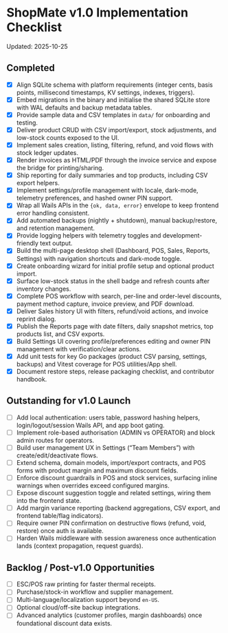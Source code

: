 # ShopMate v1.0 Implementation Checklist

Updated: 2025-10-25

## Completed
- [x] Align SQLite schema with platform requirements (integer cents, basis points, millisecond timestamps, KV settings, indexes, triggers).
- [x] Embed migrations in the binary and initialise the shared SQLite store with WAL defaults and backup metadata tables.
- [x] Provide sample data and CSV templates in `data/` for onboarding and testing.
- [x] Deliver product CRUD with CSV import/export, stock adjustments, and low-stock counts exposed to the UI.
- [x] Implement sales creation, listing, filtering, refund, and void flows with stock ledger updates.
- [x] Render invoices as HTML/PDF through the invoice service and expose the bridge for printing/sharing.
- [x] Ship reporting for daily summaries and top products, including CSV export helpers.
- [x] Implement settings/profile management with locale, dark-mode, telemetry preferences, and hashed owner PIN support.
- [x] Wrap all Wails APIs in the `{ok, data, error}` envelope to keep frontend error handling consistent.
- [x] Add automated backups (nightly + shutdown), manual backup/restore, and retention management.
- [x] Provide logging helpers with telemetry toggles and development-friendly text output.
- [x] Build the multi-page desktop shell (Dashboard, POS, Sales, Reports, Settings) with navigation shortcuts and dark-mode toggle.
- [x] Create onboarding wizard for initial profile setup and optional product import.
- [x] Surface low-stock status in the shell badge and refresh counts after inventory changes.
- [x] Complete POS workflow with search, per-line and order-level discounts, payment method capture, invoice preview, and PDF download.
- [x] Deliver Sales history UI with filters, refund/void actions, and invoice reprint dialog.
- [x] Publish the Reports page with date filters, daily snapshot metrics, top products list, and CSV exports.
- [x] Build Settings UI covering profile/preferences editing and owner PIN management with verification/clear actions.
- [x] Add unit tests for key Go packages (product CSV parsing, settings, backups) and Vitest coverage for POS utilities/App shell.
- [x] Document restore steps, release packaging checklist, and contributor handbook.

## Outstanding for v1.0 Launch
- [ ] Add local authentication: users table, password hashing helpers, login/logout/session Wails API, and app boot gating.
- [ ] Implement role-based authorisation (ADMIN vs OPERATOR) and block admin routes for operators.
- [ ] Build user management UX in Settings (“Team Members”) with create/edit/deactivate flows.
- [ ] Extend schema, domain models, import/export contracts, and POS forms with product margin and maximum discount fields.
- [ ] Enforce discount guardrails in POS and stock services, surfacing inline warnings when overrides exceed configured margins.
- [ ] Expose discount suggestion toggle and related settings, wiring them into the frontend state.
- [ ] Add margin variance reporting (backend aggregations, CSV export, and frontend table/flag indicators).
- [ ] Require owner PIN confirmation on destructive flows (refund, void, restore) once auth is available.
- [ ] Harden Wails middleware with session awareness once authentication lands (context propagation, request guards).

## Backlog / Post-v1.0 Opportunities
- [ ] ESC/POS raw printing for faster thermal receipts.
- [ ] Purchase/stock-in workflow and supplier management.
- [ ] Multi-language/localization support beyond `en-US`.
- [ ] Optional cloud/off-site backup integrations.
- [ ] Advanced analytics (customer profiles, margin dashboards) once foundational discount data exists.
